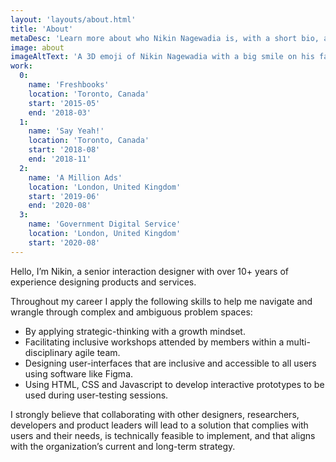 ```yaml
---
layout: 'layouts/about.html'
title: 'About'
metaDesc: 'Learn more about who Nikin Nagewadia is, with a short bio, and list of his past work and education experiences.'
image: about
imageAltText: 'A 3D emoji of Nikin Nagewadia with a big smile on his face.'
work:
  0:
    name: 'Freshbooks'
    location: 'Toronto, Canada'
    start: '2015-05'
    end: '2018-03'
  1:
    name: 'Say Yeah!'
    location: 'Toronto, Canada'
    start: '2018-08'
    end: '2018-11'
  2:
    name: 'A Million Ads'
    location: 'London, United Kingdom'
    start: '2019-06'
    end: '2020-08'
  3:
    name: 'Government Digital Service'
    location: 'London, United Kingdom'
    start: '2020-08'
---
```


<p>Hello, I’m Nikin, a senior interaction designer with over 10+ years of experience designing products and services.</p>

<p>Throughout my career I apply the following skills to help me navigate and wrangle through complex and ambiguous problem spaces:</p>
<ul class="bullet">
  <li>By applying strategic-thinking with a growth mindset.</li>
  <li>Facilitating inclusive workshops attended by members within a multi-disciplinary agile team.</li>
  <li>Designing user-interfaces that are inclusive and accessible to all users using software like Figma.</li>
  <li>Using HTML, CSS and Javascript to develop interactive prototypes to be used during user-testing sessions.</li>
</ul>

<p>I strongly believe that collaborating with other designers, researchers, developers and product leaders will lead to a solution that complies with users and their needs, is technically feasible to implement, and that aligns with the organization’s current and long-term strategy.</p>
